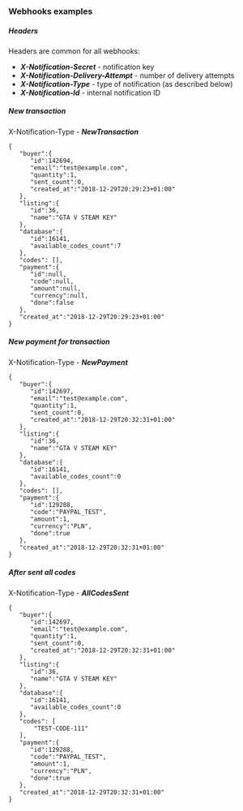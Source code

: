 ### Webhooks examples
##### Headers
Headers are common for all webhooks:

- ***X-Notification-Secret*** - notification key
- ***X-Notification-Delivery-Attempt*** - number of delivery attempts
- ***X-Notification-Type*** - type of notification (as described below)
- ***X-Notification-Id*** - internal notification ID
##### New transaction
X-Notification-Type - ***NewTransaction***
```
{  
   "buyer":{  
      "id":142694,
      "email":"test@example.com",
      "quantity":1,
      "sent_count":0,
      "created_at":"2018-12-29T20:29:23+01:00"
   },
   "listing":{  
      "id":36,
      "name":"GTA V STEAM KEY"
   },
   "database":{  
      "id":16141,
      "available_codes_count":7
   },
   "codes": [],
   "payment":{  
      "id":null,
      "code":null,
      "amount":null,
      "currency":null,
      "done":false
   },
   "created_at":"2018-12-29T20:29:23+01:00"
}
```
##### New payment for transaction
X-Notification-Type - ***NewPayment***
```
{  
   "buyer":{  
      "id":142697,
      "email":"test@example.com",
      "quantity":1,
      "sent_count":0,
      "created_at":"2018-12-29T20:32:31+01:00"
   },
   "listing":{  
      "id":36,
      "name":"GTA V STEAM KEY"
   },
   "database":{  
      "id":16141,
      "available_codes_count":0
   },
   "codes": [],
   "payment":{  
      "id":129288,
      "code":"PAYPAL_TEST",
      "amount":1,
      "currency":"PLN",
      "done":true
   },
   "created_at":"2018-12-29T20:32:31+01:00"
}
```
##### After sent all codes
X-Notification-Type - ***AllCodesSent***
```
{  
   "buyer":{  
      "id":142697,
      "email":"test@example.com",
      "quantity":1,
      "sent_count":0,
      "created_at":"2018-12-29T20:32:31+01:00"
   },
   "listing":{  
      "id":36,
      "name":"GTA V STEAM KEY"
   },
   "database":{  
      "id":16141,
      "available_codes_count":0
   },
   "codes": [
       "TEST-CODE-111"
   ],
   "payment":{  
      "id":129288,
      "code":"PAYPAL_TEST",
      "amount":1,
      "currency":"PLN",
      "done":true
   },
   "created_at":"2018-12-29T20:32:31+01:00"
}
```
